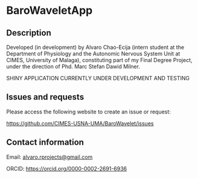 # BaroWaveletApp

## Description

Developed (in development) by Alvaro Chao-Ecija (intern student at the 
Department of Physiology and the Autonomic Nervous System Unit at CIMES, University of
Malaga), constituting part of my Final Degree Project, under the direction of 
Phd. Marc Stefan Dawid Milner.

SHINY APPLICATION CURRENTLY UNDER DEVELOPMENT AND TESTING

## Issues and requests

Please access the following website to create an issue or request:

https://github.com/CIMES-USNA-UMA/BaroWavelet/issues

## Contact information

Email: alvaro.rprojects@gmail.com

ORCID: https://orcid.org/0000-0002-2691-6936